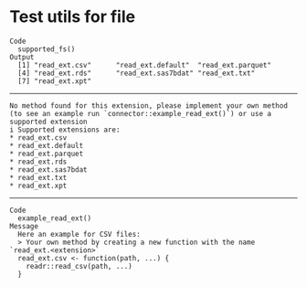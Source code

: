 # Test utils for file

    Code
      supported_fs()
    Output
      [1] "read_ext.csv"      "read_ext.default"  "read_ext.parquet" 
      [4] "read_ext.rds"      "read_ext.sas7bdat" "read_ext.txt"     
      [7] "read_ext.xpt"     

---

    No method found for this extension, please implement your own method (to see an example run `connector::example_read_ext()`) or use a supported extension
    i Supported extensions are:
    * read_ext.csv
    * read_ext.default
    * read_ext.parquet
    * read_ext.rds
    * read_ext.sas7bdat
    * read_ext.txt
    * read_ext.xpt

---

    Code
      example_read_ext()
    Message
      Here an example for CSV files:
      > Your own method by creating a new function with the name `read_ext.<extension>`
      read_ext.csv <- function(path, ...) {
        readr::read_csv(path, ...)
      }
      

